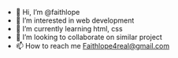 - 👋 Hi, I’m @faithlope
- 👀 I’m interested in web development 
- 🌱 I’m currently learning html, css
- 💞️ I’m looking to collaborate on similar project
- 📫 How to reach me Faithlope4real@gmail.com 

<!---
faithlope/faithlope is a ✨ special ✨ repository because its `README.md` (this file) appears on your GitHub profile.
You can click the Preview link to take a look at your changes.
--->
